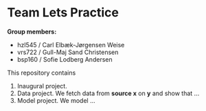 # Team Lets Practice

**Group members:**
- hzl545 / Carl Elbæk-Jørgensen Weise
- vrs722 / Gull-Maj Sand Christensen
- bsp160 / Sofie Lodberg Andersen

This repository contains  
1. Inaugural project. 
2. Data project. We fetch data from **source x** on **y** and show that ...
3. Model project. We model ...
